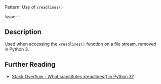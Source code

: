 Pattern: Use of `xreadlines()`

Issue: -

## Description

Used when accessing the `xreadlines()` function on a file stream, removed in Python 3.

## Further Reading

* [Stack Overflow - What substitutes xreadlines() in Python 3?](https://stackoverflow.com/questions/3541274/what-substitutes-xreadlines-in-python-3)


